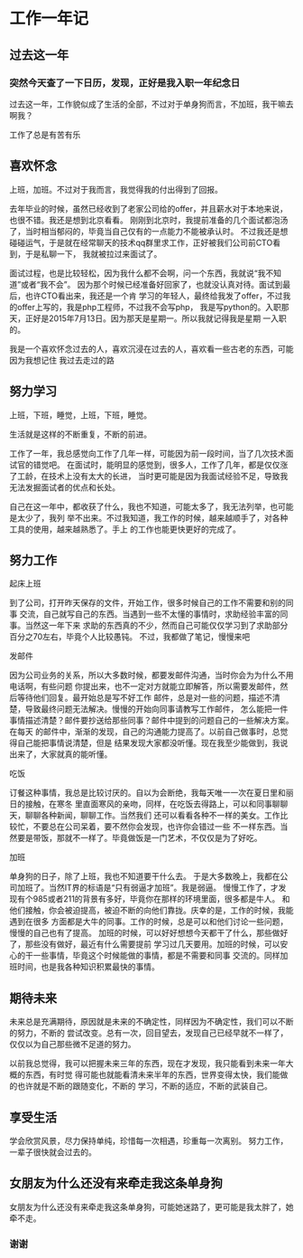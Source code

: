 # 工作一年记


## 过去这一年

### 突然今天查了一下日历，发现，正好是我入职一年纪念日

过去这一年，工作貌似成了生活的全部，不过对于单身狗而言，不加班，我干嘛去啊我？

工作了总是有苦有乐

## 喜欢怀念

上班，加班。不过对于我而言，我觉得我的付出得到了回报。

去年毕业的时候，虽然已经收到了老家公司给的offer，并且薪水对于本地来说，也很不错。我还是想到北京看看。
刚刚到北京时，我提前准备的几个面试都泡汤了，当时相当郁闷的，毕竟当自己仅有的一点能力不能被承认时。
不过我还是想碰碰运气，于是就在经常聊天的技术qq群里求工作，正好被我们公司前CTO看到，于是私聊一下，
我就被拉过来面试了。

面试过程，也是比较轻松，因为我什么都不会啊，问一个东西，我就说“我不知道”或者“我不会”。
因为那个时候已经准备好回家了，也就没认真对待。面试到最后，也许CTO看出来，我还是一个肯
学习的年轻人，最终给我发了offer，不过我的offer上写的，我是php工程师，不过我不会写php，
我是写python的。入职那天，正好是2015年7月13日。因为那天是星期一。所以我就记得我是星期
一入职的。

我是一个喜欢怀念过去的人，喜欢沉浸在过去的人，喜欢看一些古老的东西，可能因为我想记住
我过去走过的路

## 努力学习

上班，下班，睡觉，上班，下班，睡觉。

生活就是这样的不断重复，不断的前进。

工作了一年，我总感觉向工作了几年一样，可能因为前一段时间，当了几次技术面试官的错觉吧。
在面试时，能明显的感觉到，很多人，工作了几年，都是仅仅涨了工龄，在技术上没有太大的长进，
当时更可能是因为我面试经验不足，导致我无法发掘面试者的优点和长处。

自己在这一年中，都收获了什么，我也不知道，可能太多了，我无法列举，也可能是太少了，我列
举不出来。不过我知道，我工作的时候，越来越顺手了，对各种工具的使用，越来越熟悉了。手上
的工作也能更快更好的完成了。


## 努力工作

起床上班

到了公司，打开昨天保存的文件，开始工作，很多时候自己的工作不需要和别的同事
交流，自己就写自己的东西。当遇到一些不太懂的事情时，求助经验丰富的同事。当然这一年下来
求助的东西真的不少，然而自己可能仅仅学习到了求助部分百分之70左右，毕竟个人比较愚钝。
不过，我都做了笔记，慢慢来吧

发邮件

因为公司业务的关系，所以大多数时候，都要发邮件沟通，当时你会为为什么不用电话啊，有些问题
你提出来，也不一定对方就能立即解答，所以需要发邮件，然后等待他们回复。最开始总是写不好工作
邮件，总是对一些的问题，描述不清楚，导致最终问题无法解决。慢慢的开始向同事请教写工作邮件，
怎么能把一件事情描述清楚？邮件要抄送给那些同事？邮件中提到的问题自己的一些解决方案。在每天
的邮件中，渐渐的发现，自己的沟通能力提高了。以前自己做事时，总觉得自己能把事情说清楚，但是
结果发现大家都没听懂。现在我至少能做到，我说出来了，大家就真的能听懂。

吃饭

订餐这种事情，我总是比较讨厌的。自以为会断绝，我每天唯一一次在夏日里和丽日的接触，在寒冬
里直面寒风的亲吻，同样，在吃饭去得路上，可以和同事聊聊天，聊聊各种新闻，聊聊工作。当然我们
还可以看看各种不一样的美女。工作比较忙，不要总在公司呆着，要不然你会发现，也许你会错过一些
不一样东西。当然要是带饭，那就不一样了。毕竟做饭是一门艺术，不仅仅是为了好吃。

加班

单身狗的日子，除了上班，我也不知道要干什么去。
于是大多数晚上，我都在公司加班了。当然IT界的标语是“只有弱逼才加班”。我是弱逼。
慢慢工作了，才发现有个985或者211的背景有多好，毕竟你在那样的环境里面，很多都是牛人。
和他们接触，你会被迫提高，被迫不断的向他们靠拢。庆幸的是，工作的时候，我能遇到在很多
方面都是大牛的同事。工作的时候，总是可以和他们讨论一些问题，慢慢的自己也有了提高。
加班的时候，可以好好想想今天都干了什么，那些做好了，那些没有做好，最近有什么需要提前
学习过几天要用。加班的时候，可以安心的干一些事情，毕竟这个时候能做的事情，都是不需要和同事
交流的。同样加班时间，也是我各种知识积累最快的事情。

## 期待未来

未来总是充满期待，原因就是未来的不确定性，同样因为不确定性，我们可以不断的努力，不断的
尝试改变。总有一次，回目望去，发现自己已经早就不一样了，仅仅以为自己那些微不足道的努力。

以前我总觉得，我可以把握未来三年的东西，现在才发现，我只能看到未来一年大概的东西，有时觉
得可能也就能看清未来半年的东西，世界变得太快，我们能做的也许就是不断的跟随变化，不断的
学习，不断的适应，不断的武装自己。

## 享受生活

学会欣赏风景，尽力保持单纯，珍惜每一次相遇，珍重每一次离别。
努力工作，一辈子很快就会过去的。

## 女朋友为什么还没有来牵走我这条单身狗

女朋友为什么还没有来牵走我这条单身狗，可能她迷路了，更可能是我太胖了，她牵不走。


### 谢谢






